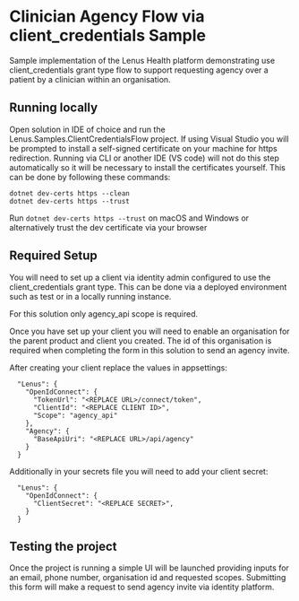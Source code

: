 # Clinician Agency Flow via client_credentials Sample

Sample implementation of the Lenus Health platform demonstrating use client_credentials grant type flow to support requesting agency over a patient by a clinician within an organisation.

## Running locally

Open solution in IDE of choice and run the Lenus.Samples.ClientCredentialsFlow project. If using Visual Studio you will be prompted to install a self-signed certificate on your machine for https redirection. Running via CLI or another IDE (VS code) will not do this step automatically so it will be necessary to install the certificates yourself. This can be done by following these commands:

```
dotnet dev-certs https --clean
dotnet dev-certs https --trust
```

Run `dotnet dev-certs https --trust` on macOS and Windows or alternatively trust the dev certificate via your browser

## Required Setup

You will need to set up a client via identity admin configured to use the client_credentials grant type. This can be done via a deployed environment such as test or in a locally running instance.

For this solution only agency_api scope is required.

Once you have set up your client you will need to enable an organisation for the parent product and client you created. The id of this organisation is required when completing the form in this solution to send an agency invite.

After creating your client replace the values in appsettings:

```
  "Lenus": {
    "OpenIdConnect": {
      "TokenUrl": "<REPLACE URL>/connect/token",
      "ClientId": "<REPLACE CLIENT ID>",
      "Scope": "agency_api"
    },
    "Agency": {
      "BaseApiUri": "<REPLACE URL>/api/agency"
    }
  }
```

Additionally in your secrets file you will need to add your client secret:
```
  "Lenus": {
    "OpenIdConnect": {
      "ClientSecret": "<REPLACE SECRET>",
    }
  }
```

## Testing the project

Once the project is running a simple UI will be launched providing inputs for an email, phone number, organisation id and requested scopes. Submitting this form will make a request to send agency invite via identity platform.



